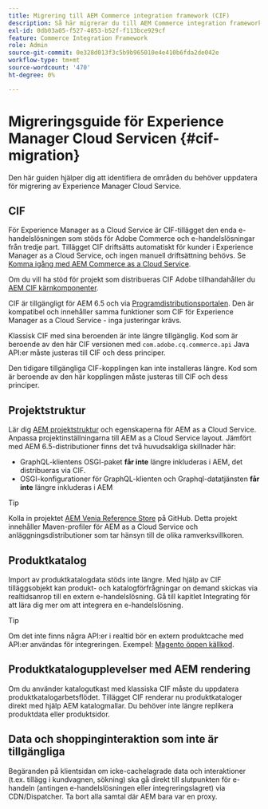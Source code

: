```yaml
---
title: Migrering till AEM Commerce integration framework (CIF)
description: Så här migrerar du till AEM Commerce integration framework (CIF)-tillägget från en gammal version
exl-id: 0db03a05-f527-4853-b52f-f113bce929cf
feature: Commerce Integration Framework
role: Admin
source-git-commit: 0e328d013f3c5b9b965010e4e410b6fda2de042e
workflow-type: tm+mt
source-wordcount: '470'
ht-degree: 0%

---
```


# Migreringsguide för Experience Manager Cloud Servicen {#cif-migration}

Den här guiden hjälper dig att identifiera de områden du behöver uppdatera för migrering av Experience Manager Cloud Service.

## CIF

För Experience Manager as a Cloud Service är CIF-tillägget den enda e-handelslösningen som stöds för Adobe Commerce och e-handelslösningar från tredje part. Tillägget CIF driftsätts automatiskt för kunder i Experience Manager as a Cloud Service, och ingen manuell driftsättning behövs. Se [Komma igång med AEM Commerce as a Cloud Service](getting-started.md).

Om du vill ha stöd för projekt som distribueras CIF Adobe tillhandahåller du [AEM CIF kärnkomponenter](https://github.com/adobe/aem-core-cif-components).

CIF är tillgängligt för AEM 6.5 och via [Programdistributionsportalen](https://experience.adobe.com/#/downloads/content/software-distribution/en/aem.html). Den är kompatibel och innehåller samma funktioner som CIF för Experience Manager as a Cloud Service - inga justeringar krävs.

Klassisk CIF med sina beroenden är inte längre tillgänglig. Kod som är beroende av den här CIF versionen med `com.adobe.cq.commerce.api` Java API:er måste justeras till CIF och dess principer.

Den tidigare tillgängliga CIF-kopplingen kan inte installeras längre. Kod som är beroende av den här kopplingen måste justeras till CIF och dess principer.

## Projektstruktur

Lär dig [AEM projektstruktur](https://experienceleague.adobe.com/docs/experience-manager-cloud-service/implementing/developing/aem-project-content-package-structure.html?lang=sv-SE) och egenskaperna för AEM as a Cloud Service. Anpassa projektinställningarna till AEM as a Cloud Service layout.
Jämfört med AEM 6.5-distributioner finns det två huvudsakliga skillnader här:

* GraphQL-klientens OSGI-paket **får inte** längre inkluderas i AEM, det distribueras via CIF.
* OSGI-konfigurationer för GraphQL-klienten och Graphql-datatjänsten **får inte** längre inkluderas i AEM

>[!TIP]
>
>Kolla in projektet [AEM Venia Reference Store](https://github.com/adobe/aem-cif-guides-venia) på GitHub. Detta projekt innehåller Maven-profiler för AEM as a Cloud Service och anläggningsdistributioner som tar hänsyn till de olika ramverksvillkoren.

## Produktkatalog

Import av produktkatalogdata stöds inte längre. Med hjälp av CIF tilläggsobjekt kan produkt- och katalogförfrågningar on demand skickas via realtidsanrop till en extern e-handelslösning. Gå till kapitlet Integrating för att lära dig mer om att integrera en e-handelslösning.

>[!TIP]
>
>Om det inte finns några API:er i realtid bör en extern produktcache med API:er användas för integreringen. Exempel: [Magento öppen källkod](https://business.adobe.com/products/magento/open-source.html).

## Produktkatalogupplevelser med AEM rendering

Om du använder katalogutkast med klassiska CIF måste du uppdatera produktkatalogarbetsflödet. Tillägget CIF renderar nu produktkataloger direkt med hjälp AEM katalogmallar. Du behöver inte längre replikera produktdata eller produktsidor.

## Data och shoppinginteraktion som inte är tillgängliga

Begäranden på klientsidan om icke-cachelagrade data och interaktioner (t.ex. tillägg i kundvagnen, sökning) ska gå direkt till slutpunkten för e-handeln (antingen e-handelslösningen eller integreringslagret) via CDN/Dispatcher. Ta bort alla samtal där AEM bara var en proxy.
